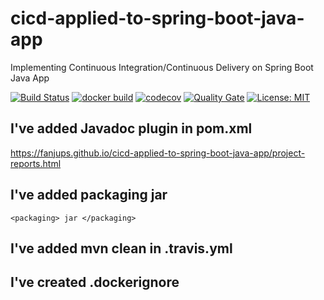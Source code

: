 # cicd-applied-to-spring-boot-java-app
Implementing Continuous Integration/Continuous Delivery on Spring Boot Java App 

[![Build Status](https://travis-ci.com/FanJups/cicd-applied-to-spring-boot-java-app.svg)](https://travis-ci.com/FanJups/cicd-applied-to-spring-boot-java-app)
[![docker build](https://img.shields.io/docker/cloud/build/fanjups/cicd-applied-to-spring-boot-java-app)](https://cloud.docker.com/u/fanjups/repository/docker/fanjups/cicd-applied-to-spring-boot-java-app)
[![codecov](https://codecov.io/gh/FanJups/cicd-applied-to-spring-boot-java-app/branch/master/graph/badge.svg)](https://codecov.io/gh/FanJups/cicd-applied-to-spring-boot-java-app)
[![Quality Gate](https://sonarcloud.io/api/project_badges/measure?project=com.cicd:cicd-applied-to-spring-boot-java-app&metric=alert_status)](https://sonarcloud.io/dashboard/index/com.cicd:cicd-applied-to-spring-boot-java-app)
[![License: MIT](https://img.shields.io/badge/License-MIT-yellow.svg)](https://opensource.org/licenses/MIT)

## I've added Javadoc plugin in pom.xml

https://fanjups.github.io/cicd-applied-to-spring-boot-java-app/project-reports.html

## I've added packaging jar 

```
<packaging> jar </packaging>
```

## I've added mvn clean in .travis.yml

## I've created .dockerignore
